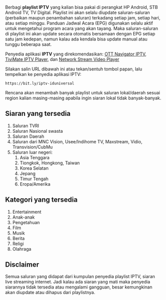 Berbagi **playlist IPTV** yang kalian bisa pakai di perangkat HP Android, STB Android TV, TV Digital. Playlist ini akan selalu diupdate saluran-saluran (perbaikan maupun penambahan saluran) terkadang setiap jam, setiap hari, atau setiap minggu. Panduan Jadwal Acara (EPG) digunakan selalu aktif untuk mengetahui program acara yang akan tayang. Maka saluran-saluran di playlist ini akan update secara otomatis bersamaan dengan EPG setiap satu jam kedepan, namun kalau ada kendala bisa update manual atau tunggu beberapa saat.

Penyedia aplikasi **IPTV** yang direkomendasikan: <a href="https://play.google.com/store/apps/details?id=studio.scillarium.ottnavigator" target="_blank" rel="noopener">OTT Navigator IPTV</a>, <a href="https://play.google.com/store/apps/details?id=ar.tvplayer.tv" target="_blank" rel="noopener">TiviMate IPTV Player</a>, dan <a href="https://play.google.com/store/apps/details?id=com.genuine.leone" target="_blank" rel="noopener">Network Stream Video Player</a>

Silakan salin URL dibawah ini atau tekan/sentuh tombol papan, lalu tempelkan ke penyedia aplikasi IPTV:
```
https://bit.ly/iptv-iduniversal
```

Rencana akan menambah banyak playlist untuk saluran lokal/daerah sesuai region kalian masing-masing apabila ingin siaran lokal tidak banyak-banyak.

## Siaran yang tersedia

1. Saluran TVRI
1. Saluran Nasional swasta
1. Saluran Daerah
1. Saluran dari MNC Vision, Usee/Indihome TV, Maxstream, Vidio, Transvision/CubMu
1. Saluran luar negeri:
   1. Asia Tenggara
   1. Tiongkok, Hongkong, Taiwan
   1. Korea Selatan
   1. Jepang
   1. Timur Tengah
   1. Eropa/Amerika

## Kategori yang tersedia

1. Entertainment
1. Anak-anak
1. Pengetahuan
1. Film
1. Musik
1. Berita
1. Religi
1. Olahraga

## Disclaimer

Semua saluran yang didapat dari kumpulan penyedia playlist IPTV, siaran live streaming internet. Jadi kalau ada siaran yang mati maka penyedia siarannya tidak tersedia atau mengalami gangguan, besar kemungkinan akan diupdate atau dihapus dari playlistnya.
